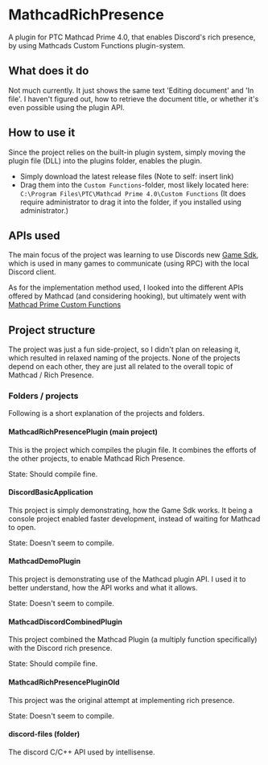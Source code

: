 # MathcadRichPresence
A plugin for PTC Mathcad Prime 4.0, that enables Discord's rich presence, by using Mathcads Custom Functions plugin-system.

## What does it do
Not much currently. It just shows the same text 'Editing document' and 'In file'.
I haven't figured out, how to retrieve the document title, or whether it's even possible using the plugin API.

## How to use it
Since the project relies on the built-in plugin system, simply moving the plugin file (DLL) into the plugins folder, enables the plugin.

- Simply download the latest release files (Note to self: insert link)
- Drag them into the `Custom Functions`-folder, most likely located here: `C:\Program Files\PTC\Mathcad Prime 4.0\Custom Functions`
(It does require administrator to drag it into the folder, if you installed using administrator.)

## APIs used
The main focus of the project was learning to use Discords new [Game Sdk](https://discord.com/developers/docs/game-sdk/sdk-starter-guide), which is used in many games to communicate (using RPC) with the local Discord client.

As for the implementation method used, I looked into the different APIs offered by Mathcad (and considering hooking), but ultimately went with [Mathcad Prime Custom Functions](http://support.ptc.com/help/mathcad/en/index.html#page/PTC_Mathcad_Help/about_custom_functions.html)

## Project structure
The project was just a fun side-project, so I didn't plan on releasing it, which resulted in relaxed naming of the projects. None of the projects depend on each other, they are just all related to the overall topic of Mathcad / Rich Presence.

### Folders / projects
Following is a short explanation of the projects and folders.

#### MathcadRichPresencePlugin (main project)
This is the project which compiles the plugin file. It combines the efforts of the other projects, to enable Mathcad Rich Presence.

State: Should compile fine.

#### DiscordBasicApplication
This project is simply demonstrating, how the Game Sdk works. It being a console project enabled faster development, instead of waiting for Mathcad to open.

State: Doesn't seem to compile.

#### MathcadDemoPlugin
This project is demonstrating use of the Mathcad plugin API. I used it to better understand, how the API works and what it allows.

State: Doesn't seem to compile.

#### MathcadDiscordCombinedPlugin
This project combined the Mathcad Plugin (a multiply function specifically) with the Discord rich presence.

State: Should compile fine.

#### MathcadRichPresencePluginOld
This project was the original attempt at implementing rich presence.

State: Doesn't seem to compile.

#### discord-files (folder)
The discord C/C++ API used by intellisense.